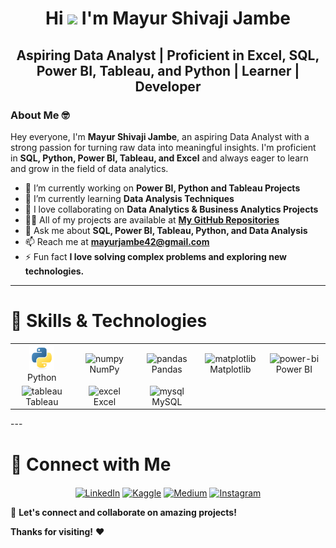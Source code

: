 <h1 align="center">Hi <img loading="lazy" src="https://raw.githubusercontent.com/iampavangandhi/iampavangandhi/master/gifs/Hi.gif" width="28px"/> I'm Mayur Shivaji Jambe</h1>

<h2 align="center">Aspiring Data Analyst | Proficient in Excel, SQL, Power BI, Tableau, and Python | Learner | Developer</h2>

### About Me 🤓
Hey everyone, I'm **Mayur Shivaji Jambe**, an aspiring Data Analyst with a strong passion for turning raw data into meaningful insights. I'm proficient in **SQL, Python, Power BI, Tableau, and Excel** and always eager to learn and grow in the field of data analytics.

- 🔭 I’m currently working on **Power BI, Python and Tableau Projects**  
- 🌱 I’m currently learning **Data Analysis Techniques**  
- 👯 I love collaborating on **Data Analytics & Business Analytics Projects**  
- 👨‍💻 All of my projects are available at **[My GitHub Repositories](https://github.com/mayur-42?tab=repositories)**  
- 💬 Ask me about **SQL, Power BI, Tableau, Python, and Data Analysis**  
- 📫 Reach me at **mayurjambe42@gmail.com**  
- ⚡ Fun fact **I love solving complex problems and exploring new technologies.**  
  
---
# 🚀 Skills & Technologies
<table align="center">
  <tr>
    <td align="center" width="96">
      <img src="https://raw.githubusercontent.com/devicons/devicon/master/icons/python/python-original.svg" alt="python" width="40" height="40"/>
      <br/>Python
    </td>
    <td align="center" width="96">
      <img src="https://www.vectorlogo.zone/logos/numpy/numpy-icon.svg" alt="numpy" width="40" height="40"/>
      <br/>NumPy
    </td>
    <td align="center" width="96">
      <img src="https://raw.githubusercontent.com/simple-icons/simple-icons/master/icons/pandas.svg" alt="pandas" width="40" height="40"/>
      <br/>Pandas
    </td>
    <td align="center" width="96">
      <img src="https://upload.wikimedia.org/wikipedia/commons/thumb/0/01/Created_with_Matplotlib-logo.svg/1024px-Created_with_Matplotlib-logo.svg.png" alt="matplotlib" width="40" height="40"/>
      <br/>Matplotlib
    </td>
    <td align="center" width="96">
      <img src="https://www.vectorlogo.zone/logos/microsoft_powerbi/microsoft_powerbi-icon.svg" alt="power-bi" width="40" height="40"/>
      <br/>Power BI
    </td>
  </tr>
  <tr>
    <td align="center" width="96">
      <img src="https://raw.githubusercontent.com/gilbarbara/logos/f4c8e8b933aa80ce83b6d6d387e016bf4cb4e376/logos/tableau-icon.svg" alt="tableau" width="40" height="40"/>
      <br/>Tableau
    </td>
    <td align="center" width="96">
      <img src="https://avatars.githubusercontent.com/u/44556874?s=200&v=4" alt="excel" width="40" height="40"/>
      <br/>Excel
    </td>
    <td align="center" width="96">
      <img src="https://www.vectorlogo.zone/logos/mysql/mysql-icon.svg" alt="mysql" width="40" height="40"/>
      <br/>MySQL
    </td>
  </tr>
</table>
---

# 📢 Connect with Me
<p align="center">
<a href="#"><img align="center" src="https://cdn.jsdelivr.net/npm/simple-icons@3.0.1/icons/linkedin.svg" alt="LinkedIn" height="30" width="40" /></a>
<a href="#"><img align="center" src="https://cdn.jsdelivr.net/npm/simple-icons@3.0.1/icons/kaggle.svg" alt="Kaggle" height="30" width="40" /></a>
<a href="#"><img align="center" src="https://cdn.jsdelivr.net/npm/simple-icons@3.0.1/icons/medium.svg" alt="Medium" height="30" width="40" /></a>
<a href="#"><img align="center" src="https://cdn.jsdelivr.net/npm/simple-icons@3.0.1/icons/instagram.svg" alt="Instagram" height="30" width="40" /></a>
</p>



🚀 **Let's connect and collaborate on amazing projects!**

**Thanks for visiting!** ❤️
